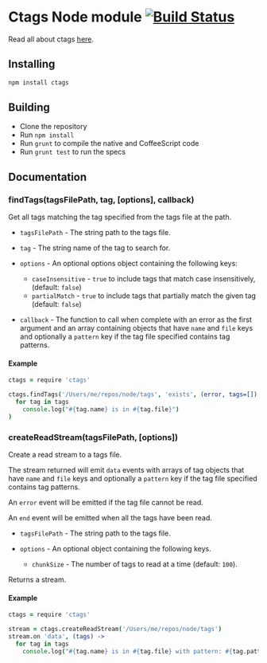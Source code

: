 # Ctags Node module [![Build Status](https://travis-ci.org/atom/node-ctags.png)](https://travis-ci.org/atom/node-ctags)

Read all about ctags [here](http://ctags.sourceforge.net/).

## Installing

```sh
npm install ctags
```

## Building
  * Clone the repository
  * Run `npm install`
  * Run `grunt` to compile the native and CoffeeScript code
  * Run `grunt test` to run the specs

## Documentation

### findTags(tagsFilePath, tag, [options], callback)

Get all tags matching the tag specified from the tags file at the path.

* `tagsFilePath` - The string path to the tags file.

* `tag` - The string name of the tag to search for.

* `options` - An optional options object containing the following keys:

  * `caseInsensitive` - `true` to include tags that match case insensitively,
    (default: `false`)
  * `partialMatch` - `true` to include tags that partially match the given tag
    (default: `false`)

* `callback` - The function to call when complete with an error as the first
             argument and an array containing objects that have `name` and
             `file` keys and optionally a `pattern` key if the tag file
             specified contains tag patterns.

#### Example

```coffeescript
ctags = require 'ctags'

ctags.findTags('/Users/me/repos/node/tags', 'exists', (error, tags=[]) ->
  for tag in tags
    console.log("#{tag.name} is in #{tag.file}")
)
```

### createReadStream(tagsFilePath, [options])

Create a read stream to a tags file.

The stream returned will emit `data` events with arrays of tag objects
that have `name` and `file` keys and optionally a `pattern` key if the tag file
specified contains tag patterns.

An `error` event will be emitted if the tag file cannot be read.

An `end` event will be emitted when all the tags have been read.

* `tagsFilePath` - The string path to the tags file.

* `options` - An optional object containing the following keys.

  * `chunkSize` - The number of tags to read at a time (default: `100`).

Returns a stream.
#### Example

```coffeescript
ctags = require 'ctags'

stream = ctags.createReadStream('/Users/me/repos/node/tags')
stream.on 'data', (tags) ->
  for tag in tags
    console.log("#{tag.name} is in #{tag.file} with pattern: #{tag.pattern}")
```
